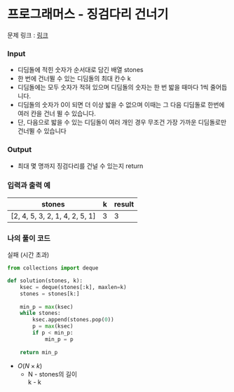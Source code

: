 # 프로그래머스 - 징검다리 건너기


문제 링크 : [링크](https://school.programmers.co.kr/learn/courses/30/lessons/64062)<br>


### **Input**
- 디딤돌에 적힌 숫자가 순서대로 담긴 배열 stones
- 한 번에 건너뛸 수 있는 디딤돌의 최대 칸수 k
- 디딤돌에는 모두 숫자가 적혀 있으며 디딤돌의 숫자는 한 번 밟을 때마다 1씩 줄어듭니다.
- 디딤돌의 숫자가 0이 되면 더 이상 밟을 수 없으며 이때는 그 다음 디딤돌로 한번에 여러 칸을 건너 뛸 수 있습니다.
- 단, 다음으로 밟을 수 있는 디딤돌이 여러 개인 경우 무조건 가장 가까운 디딤돌로만 건너뛸 수 있습니다

### **Output**
- 최대 몇 명까지 징검다리를 건널 수 있는지 return

### **입력과 출력 예**
| stones | k | result |
|---|---|--------|
| [2, 4, 5, 3, 2, 1, 4, 2, 5, 1] | 3 | 3 |


### **나의 풀이 코드**
실패 (시간 초과)
```python
from collections import deque

def solution(stones, k):
    ksec = deque(stones[:k], maxlen=k)
    stones = stones[k:]
    
    min_p = max(ksec)    
    while stones:
        ksec.append(stones.pop(0))
        p = max(ksec)
        if p < min_p:
            min_p = p
    
    return min_p
```
- $O(N\times k)$<br>
  - N - stones의 길이\
  k - k